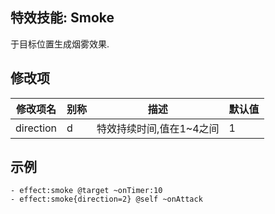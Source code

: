 特效技能: Smoke
--------------------------

于目标位置生成烟雾效果.

修改项
----------

| 修改项名 | 别称    | 描述                                                                                                    | 默认值 |
|-----------|------------|----------------------------------------------------------------------------------------------------------------|---------------|
| direction | d | 特效持续时间,值在1~4之间 | 1 |

示例
--------

```
- effect:smoke @target ~onTimer:10
- effect:smoke{direction=2} @self ~onAttack
```